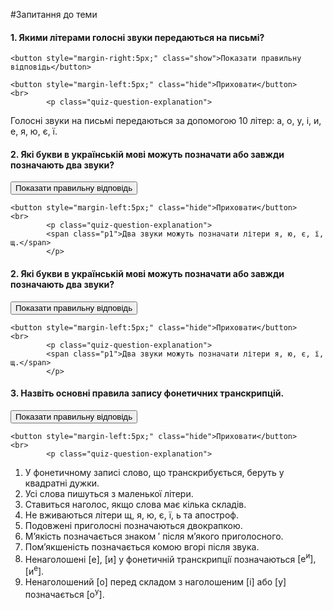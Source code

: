 #Запитання до теми

<div>
    <h4 class="question">1.	Якими літерами голосні звуки передаються на письмі?</h4>
    
    <button style="margin-right:5px;" class="show">Показати правильну відповідь</button>
    
    <button style="margin-left:5px;" class="hide">Приховати</button>
    <br>
            <p class="quiz-question-explanation">
Голосні звуки на письмі передаються за допомогою 10 літер: <span class="p1">а, о, у, і, и, е, я, ю, є, ї</span>.
            <p>
</div>


<div>
    <h4 class="question">2.	Які букви в українській мові можуть позначати або завжди позначають два звуки?</h4>
    <button style="margin-right:5px;" class="show">Показати правильну відповідь</button>
    
    <button style="margin-left:5px;" class="hide">Приховати</button>
    <br>
            <p class="quiz-question-explanation">
            <span class="p1">Два звуки можуть позначати літери я, ю, є, ї, щ.</span>
            </p>
</div>


<div>
    <h4 class="question">2.	Які букви в українській мові можуть позначати або завжди позначають два звуки?</h4>
    <button style="margin-right:5px;" class="show">Показати правильну відповідь</button>
    
    <button style="margin-left:5px;" class="hide">Приховати</button>
    <br>
            <p class="quiz-question-explanation">
            <span class="p1">Два звуки можуть позначати літери я, ю, є, ї, щ.</span>
            </p>
</div>


<div>
    <h4 class="question">3.	Назвіть основні правила запису фонетичних транскрипцій.</h4>
    <button style="margin-right:5px;" class="show">Показати правильну відповідь</button>
    
    <button style="margin-left:5px;" class="hide">Приховати</button>
    <br>
            <p class="quiz-question-explanation">
1.	У фонетичному записi слово, що транскрибується, беруть у квадратнi дужки.<br>
2.	Усi слова пишуться з маленької лiтери.<br>
3.	Ставиться наголос, якщо слова має кiлька складiв.<br>
4.	Не вживаються лiтери <span class="p1">щ, я, ю, є, ї, ь</span> та апостроф.<br>
5.	Подовженi приголоснi позначаються двокрапкою.<br>
6.	М’якiсть позначається знаком ′ пiсля м’якого приголосного.<br>
7.	Пом’якшенiсть позначається комою вгорi пiсля звука.<br>
8.	Ненаголошенi <span class="p1">[е], [и]</span> у фонетичнiй транскрипцiї позначаються <span class="p1">[е<sup>и</sup>], [и<sup>е</sup>]</span>.<br>
9.	Ненаголошений <span class="p1">[о]</span> перед складом з наголошеним <span class="p1">[i]</span> або <span class="p1">[у]</span> позначається <span class="p1">[о<sup>у</sup>]</span>.<br>
            </p>
</div>